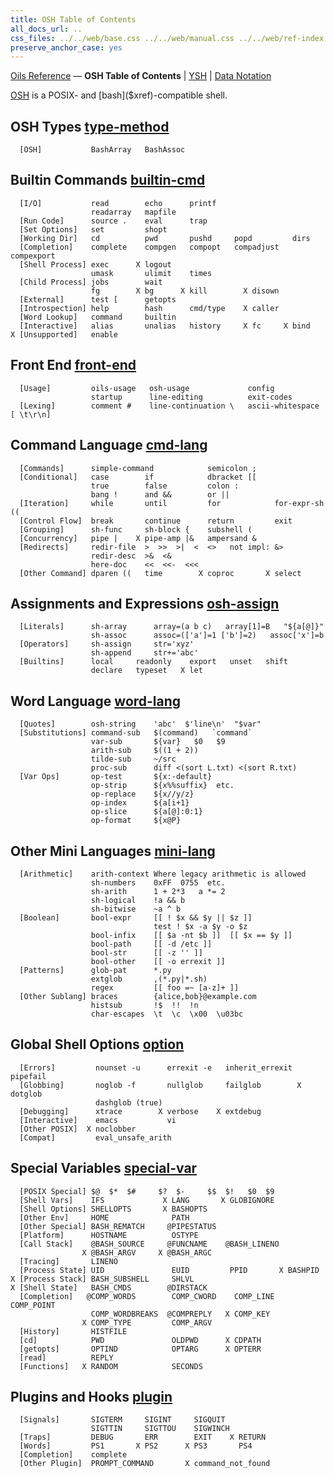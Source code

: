 ```yaml
---
title: OSH Table of Contents
all_docs_url: ..
css_files: ../../web/base.css ../../web/manual.css ../../web/ref-index.css
preserve_anchor_case: yes
---
```


<div class="doc-ref-header">

[Oils Reference](index.html) &mdash;
**OSH Table of Contents** | [YSH](toc-ysh.html) | [Data Notation](toc-data.html)

</div>

[OSH]($xref) is a POSIX- and [bash]($xref)-compatible shell.

<!--
<div class="custom-toc">

[OSH Types](#type-method) <br/>
[Builtin Commands](#builtin-cmd) <br/>
[Front End](#front-end) <br/>
[Command Language](#cmd-lang) <br/>
[OSH Assignment](#osh-assign) <br/>
[Word Language](#word-lang) <br/>
[Mini Languages](#mini-lang) <br/>
[Shell Options](#option) <br/>
[Special Variables](#special-var) <br/>
[Plugins and Hooks](#plugin) <br/>

[type-method](#type-method) &nbsp;
[builtin-cmd](#builtin-cmd) &nbsp;
[front-end](#front-end) &nbsp;
[cmd-lang](#cmd-lang) &nbsp;
[osh-assign](#osh-assign) &nbsp;
[word-lang](#word-lang) &nbsp;
[mini-lang](#mini-lang) &nbsp;
[option](#option) &nbsp;
[special-var](#special-var) &nbsp;
[plugin](#plugin)

</div>
-->

<h2 id="type-method">
  OSH Types <a class="group-link" href="chap-type-method.html">type-method</a>
</h2>

```chapter-links-type-method
  [OSH]           BashArray   BashAssoc
```

<h2 id="builtin-cmd">
  Builtin Commands <a class="group-link" href="chap-builtin-cmd.html">builtin-cmd</a>
</h2>

```chapter-links-builtin-cmd
  [I/O]           read        echo      printf
                  readarray   mapfile
  [Run Code]      source .    eval      trap
  [Set Options]   set         shopt
  [Working Dir]   cd          pwd       pushd     popd         dirs
  [Completion]    complete    compgen   compopt   compadjust   compexport
  [Shell Process] exec      X logout 
                  umask       ulimit    times
  [Child Process] jobs        wait
                  fg        X bg      X kill        X disown 
  [External]      test [      getopts
  [Introspection] help        hash      cmd/type    X caller
  [Word Lookup]   command     builtin
  [Interactive]   alias       unalias   history     X fc     X bind
X [Unsupported]   enable
```

<h2 id="front-end">
  Front End <a class="group-link" href="chap-front-end.html">front-end</a>
</h2>

```chapter-links-front-end
  [Usage]         oils-usage   osh-usage             config
                  startup      line-editing          exit-codes
  [Lexing]        comment #    line-continuation \   ascii-whitespace [ \t\r\n]
```

<h2 id="cmd-lang">
  Command Language <a class="group-link" href="chap-cmd-lang.html">cmd-lang</a>
</h2>

```chapter-links-cmd-lang
  [Commands]      simple-command            semicolon ;
  [Conditional]   case        if            dbracket [[
                  true        false         colon :
                  bang !      and &&        or ||
  [Iteration]     while       until         for            for-expr-sh ((
  [Control Flow]  break       continue      return         exit
  [Grouping]      sh-func     sh-block {    subshell (
  [Concurrency]   pipe |    X pipe-amp |&   ampersand &
  [Redirects]     redir-file  >  >>  >|  <  <>   not impl: &>
                  redir-desc  >&  <&
                  here-doc    <<  <<-  <<<
  [Other Command] dparen ((   time        X coproc       X select
```

<h2 id="osh-assign">
  Assignments and Expressions <a class="group-link" href="chap-osh-assign.html">osh-assign</a>
</h2>

```chapter-links-osh-assign
  [Literals]      sh-array      array=(a b c)   array[1]=B   "${a[@]}"
                  sh-assoc      assoc=(['a']=1 ['b']=2)   assoc['x']=b
  [Operators]     sh-assign     str='xyz'
                  sh-append     str+='abc'
  [Builtins]      local     readonly    export   unset   shift
                  declare   typeset   X let
```

<h2 id="word-lang">
  Word Language <a class="group-link" href="chap-word-lang.html">word-lang</a>
</h2>

<!-- linkify_stop_col is 33 -->

```chapter-links-word-lang_33
  [Quotes]        osh-string    'abc'  $'line\n'  "$var"
  [Substitutions] command-sub   $(command)   `command`
                  var-sub       ${var}   $0   $9   
                  arith-sub     $((1 + 2))
                  tilde-sub     ~/src
                  proc-sub      diff <(sort L.txt) <(sort R.txt)
  [Var Ops]       op-test       ${x:-default}  
                  op-strip      ${x%%suffix}  etc.
                  op-replace    ${x//y/z}
                  op-index      ${a[i+1}
                  op-slice      ${a[@]:0:1}
                  op-format     ${x@P}
```

<h2 id="mini-lang">
  Other Mini Languages <a class="group-link" href="chap-mini-lang.html">mini-lang</a>
</h2>

<!-- linkify_stop_col is 33 -->

```chapter-links-mini-lang_33
  [Arithmetic]    arith-context Where legacy arithmetic is allowed
                  sh-numbers    0xFF  0755  etc.
                  sh-arith      1 + 2*3   a *= 2
                  sh-logical    !a && b
                  sh-bitwise    ~a ^ b
  [Boolean]       bool-expr     [[ ! $x && $y || $z ]]
                                test ! $x -a $y -o $z
                  bool-infix    [[ $a -nt $b ]]  [[ $x == $y ]]
                  bool-path     [[ -d /etc ]]
                  bool-str      [[ -z '' ]]
                  bool-other    [[ -o errexit ]]
  [Patterns]      glob-pat      *.py
                  extglob       ,(*.py|*.sh)
                  regex         [[ foo =~ [a-z]+ ]]
  [Other Sublang] braces        {alice,bob}@example.com
                  histsub       !$  !!  !n
                  char-escapes  \t  \c  \x00  \u03bc
```

<h2 id="option">
  Global Shell Options <a class="group-link" href="chap-option.html">option</a>
</h2>

<!-- linkify_stop_col is 20 since we only want section links -->

```chapter-links-option_22
  [Errors]         nounset -u      errexit -e   inherit_errexit   pipefail
  [Globbing]       noglob -f       nullglob     failglob        X dotglob
                   dashglob (true)
  [Debugging]      xtrace        X verbose    X extdebug
  [Interactive]    emacs           vi
  [Other POSIX]  X noclobber
  [Compat]         eval_unsafe_arith
```

<h2 id="special-var">
  Special Variables <a class="group-link" href="chap-special-var.html">special-var</a>
</h2>

```chapter-links-special-var
  [POSIX Special] $@  $*  $#     $?  $-     $$  $!   $0  $9
  [Shell Vars]    IFS             X LANG       X GLOBIGNORE
  [Shell Options] SHELLOPTS       X BASHOPTS
  [Other Env]     HOME              PATH
  [Other Special] BASH_REMATCH     @PIPESTATUS
  [Platform]      HOSTNAME          OSTYPE
  [Call Stack]    @BASH_SOURCE     @FUNCNAME    @BASH_LINENO   
                X @BASH_ARGV     X @BASH_ARGC
  [Tracing]       LINENO
  [Process State] UID               EUID         PPID       X BASHPID
X [Process Stack] BASH_SUBSHELL     SHLVL
X [Shell State]   BASH_CMDS        @DIRSTACK
  [Completion]   @COMP_WORDS        COMP_CWORD    COMP_LINE   COMP_POINT
                  COMP_WORDBREAKS  @COMPREPLY   X COMP_KEY
                X COMP_TYPE         COMP_ARGV
  [History]       HISTFILE
  [cd]            PWD               OLDPWD      X CDPATH
  [getopts]       OPTIND            OPTARG      X OPTERR
  [read]          REPLY
  [Functions]   X RANDOM            SECONDS
```

<h2 id="plugin">
  Plugins and Hooks <a class="group-link" href="chap-plugin.html">plugin</a>
</h2>

```chapter-links-plugin
  [Signals]       SIGTERM     SIGINT     SIGQUIT
                  SIGTTIN     SIGTTOU    SIGWINCH
  [Traps]         DEBUG       ERR        EXIT    X RETURN
  [Words]         PS1       X PS2      X PS3       PS4
  [Completion]    complete
  [Other Plugin]  PROMPT_COMMAND       X command_not_found    
```
